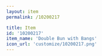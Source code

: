 ```yaml
---
layout: item
permalink: /10200217

title: Item
id: '10200217'
item_name: 'Double Bun with Bangs'
icon_url: 'customize/10200217.png'
---
```

